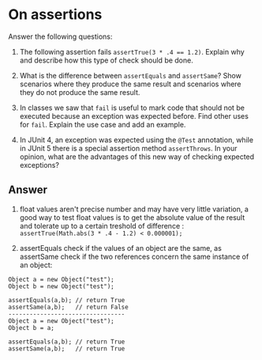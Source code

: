 # On assertions

Answer the following questions:

1. The following assertion fails `assertTrue(3 * .4 == 1.2)`. Explain why and describe how this type of check should be done.

2. What is the difference between `assertEquals` and `assertSame`? Show scenarios where they produce the same result and scenarios where they do not produce the same result.

3. In classes we saw that `fail` is useful to mark code that should not be executed because an exception was expected before. Find other uses for `fail`. Explain the use case and add an example.

4. In JUnit 4, an exception was expected using the `@Test` annotation, while in JUnit 5 there is a special assertion method `assertThrows`. In your opinion, what are the advantages of this new way of checking expected exceptions?

## Answer

1. float values aren't precise number and may have very little variation, a good way to test float values is to get the absolute value of the result and tolerate up to a certain treshold of difference :
```assertTrue(Math.abs(3 * .4 - 1.2) < 0.000001);```

3. assertEquals check if the values of an object are the same, as assertSame check if the two references concern the same instance of an object:
```
Object a = new Object("test");
Object b = new Object("test");

assertEquals(a,b); // return True
assertSame(a,b);   // return False
---------------------------------
Object a = new Object("test");
Object b = a;

assertEquals(a,b); // return True
assertSame(a,b);   // return True
 ```
